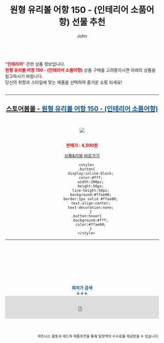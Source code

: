 ﻿---
layout: post
title:  "원형 유리볼 어항 150 - (인테리어 소품어항) 선물 추천"
author: John
categories: [ 인테리어 ]
tags: [ 인테리어, 인테리어 시뮬레이션, 인테리어 소품, 인테리어 디자이너, 인테리어 디자인, 인테리어필름, 인테리어 비용, 인테리어 프로그램, 인테리어 영어, 인테리어쇼 ]
image: http://image.bom.co.kr/product/detail/ABW/1702150548210697/_200.jpg 
description: "원형 유리볼 어항 150 - (인테리어 소품어항) 선물 추천 관련 상품으로 가장 고객 선호도가 높은 제품입니다."
toc: true
toc_sticky: true
---

<br>
"<b><font color='#ff0000'>인테리어</font></b>" 관련 상품 정보입니다.
<br>
<b><font color='#ff0000'>원형 유리볼 어항 150 - (인테리어 소품어항)</font></b> 상품 구매를 고려중이시면 아래의 상품을 참고하시기 바랍니다.
<br>
당신의 취향과 스타일에 맞는 제품을 선택하여 즐거운 쇼핑 되세요!
<br><br>
<hr>
<p>
    
<center><h2><a href="https://nico.kr/10IXmH" target="_blank"><b>스토어봄몰 - <font color='#01579B'>원형 유리볼 어항 150 - (인테리어 소품어항)</font></b></a></h2><br>

<a href="https://nico.kr/10IXmH" target="_blank"><img src="http://image.bom.co.kr/product/detail/ABW/1702150548210697/_200.jpg"></a><br><br>

<b><font color='#ff0000'>판매가 : 4,500원 </font></b><br>

<a href="https://nico.kr/10IXmH" target="_blank" class="button">상품&리뷰 바로가기</a><p>

        <style>
        .button{
            display:inline-block;
            color:#fff;
            width:200px;
            height:50px;
            line-height:50px;
            background:#ffae00;
            border:1px solid #ffae00;
            text-align:center;
            text-decoration:none;
            }
        .button:hover{
            background:#fff;
            color:#ffae00;
            }
        </style>

<hr>

<br><br><br><br><br><br><br>
<center><b><font color='#01579B' size='medium'>최저가 검색<br>
↓↓↓</font></b></center>
<center><iframe src="https://coupa.ng/b1Tbjx" width="100%" height="75" frameborder="0" scrolling="no" referrerpolicy="unsafe-url"></iframe></center>
<br><br>
<p>
<small>
    <div align="right">파트너스 활동과 애드픽 제품추천을 통해 일정액의 수수료를 제공받을 수 있습니다.</div>
</small>
</p>
